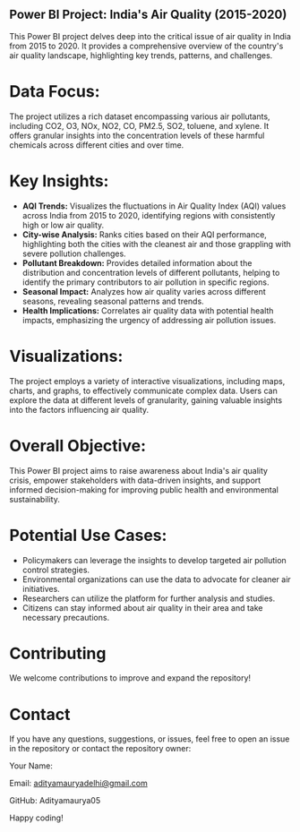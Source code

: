 ## Power BI Project: India's Air Quality (2015-2020)

This Power BI project delves deep into the critical issue of air quality in India from 2015 to 2020. It provides a comprehensive overview of the country's air quality landscape, highlighting key trends, patterns, and challenges.

# Data Focus:

The project utilizes a rich dataset encompassing various air pollutants, including CO2, O3, NOx, NO2, CO, PM2.5, SO2, toluene, and xylene. It offers granular insights into the concentration levels of these harmful chemicals across different cities and over time.

# Key Insights:

* **AQI Trends:** Visualizes the fluctuations in Air Quality Index (AQI) values across India from 2015 to 2020, identifying regions with consistently high or low air quality.
* **City-wise Analysis:** Ranks cities based on their AQI performance, highlighting both the cities with the cleanest air and those grappling with severe pollution challenges.
* **Pollutant Breakdown:** Provides detailed information about the distribution and concentration levels of different pollutants, helping to identify the primary contributors to air pollution in specific regions.
* **Seasonal Impact:** Analyzes how air quality varies across different seasons, revealing seasonal patterns and trends.
* **Health Implications:** Correlates air quality data with potential health impacts, emphasizing the urgency of addressing air pollution issues.

# Visualizations:

The project employs a variety of interactive visualizations, including maps, charts, and graphs, to effectively communicate complex data. Users can explore the data at different levels of granularity, gaining valuable insights into the factors influencing air quality.

# Overall Objective:

This Power BI project aims to raise awareness about India's air quality crisis, empower stakeholders with data-driven insights, and support informed decision-making for improving public health and environmental sustainability.
 
# Potential Use Cases:

* Policymakers can leverage the insights to develop targeted air pollution control strategies.
* Environmental organizations can use the data to advocate for cleaner air initiatives.
* Researchers can utilize the platform for further analysis and studies.
* Citizens can stay informed about air quality in their area and take necessary precautions.

# Contributing
We welcome contributions to improve and expand the repository!

# Contact
If you have any questions, suggestions, or issues, feel free to open an issue in the repository or contact the repository owner:

Your Name:

Email: adityamauryadelhi@gmail.com

GitHub: Adityamaurya05

Happy coding!
